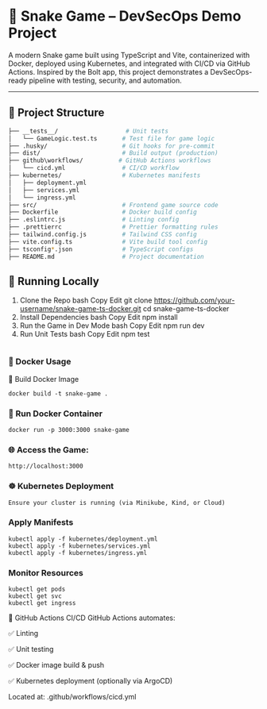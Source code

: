 # 🐍 Snake Game – DevSecOps Demo Project

A modern Snake game built using TypeScript and Vite, containerized with Docker, deployed using Kubernetes, and integrated with CI/CD via GitHub Actions. Inspired by the Bolt app, this project demonstrates a DevSecOps-ready pipeline with testing, security, and automation.

---

## 📁 Project Structure

```bash
├── __tests__/                   # Unit tests
│   └── GameLogic.test.ts       # Test file for game logic
├── .husky/                     # Git hooks for pre-commit
├── dist/                       # Build output (production)
├── github\workflows/          # GitHub Actions workflows
│   └── cicd.yml                # CI/CD workflow
├── kubernetes/                 # Kubernetes manifests
│   ├── deployment.yml
│   ├── services.yml
│   └── ingress.yml
├── src/                        # Frontend game source code
├── Dockerfile                  # Docker build config
├── .eslintrc.js                # Linting config
├── .prettierrc                 # Prettier formatting rules
├── tailwind.config.js          # Tailwind CSS config
├── vite.config.ts              # Vite build tool config
├── tsconfig*.json              # TypeScript configs
├── README.md                   # Project documentation
```
## 🧪 Running Locally
1. Clone the Repo
bash
Copy
Edit
git clone https://github.com/your-username/snake-game-ts-docker.git
cd snake-game-ts-docker
2. Install Dependencies
bash
Copy
Edit
npm install
3. Run the Game in Dev Mode
bash
Copy
Edit
npm run dev
4. Run Unit Tests
bash
Copy
Edit
npm test
```
```

### 🐳 Docker Usage
🔨 Build Docker Image
```
docker build -t snake-game .
```
### 🚀 Run Docker Container
```
docker run -p 3000:3000 snake-game
```
### 🌐 Access the Game:
```
http://localhost:3000
```

### ☸️ Kubernetes Deployment
```
Ensure your cluster is running (via Minikube, Kind, or Cloud)
```
### Apply Manifests
```
kubectl apply -f kubernetes/deployment.yml
kubectl apply -f kubernetes/services.yml
kubectl apply -f kubernetes/ingress.yml
```
### Monitor Resources
```
kubectl get pods
kubectl get svc
kubectl get ingress
```
🔁 GitHub Actions CI/CD
GitHub Actions automates:

✅ Linting

✅ Unit testing

✅ Docker image build & push

✅ Kubernetes deployment (optionally via ArgoCD)

Located at: .github/workflows/cicd.yml
```
